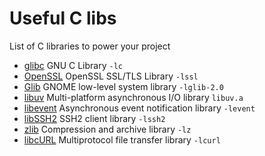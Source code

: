 # Useful C libs
List of C libraries to power your project
* [glibc](http://www.gnu.org/software/libc/) GNU C Library `-lc`
* [OpenSSL](https://www.openssl.org/) OpenSSL SSL/TLS Library `-lssl`
* [Glib](https://wiki.gnome.org/Projects/GLib) GNOME low-level system library `-lglib-2.0`
* [libuv](https://github.com/libuv/libuv)  Multi-platform asynchronous I/O library `libuv.a`
* [libevent](http://libevent.org/) Asynchronous event notification library `-levent`
* [libSSH2](http://www.libssh2.org/) SSH2 client library `-lssh2`
* [zlib](http://www.zlib.net/) Compression and archive library `-lz`
* [libcURL](http://curl.haxx.se/libcurl/) Multiprotocol file transfer library `-lcurl`
